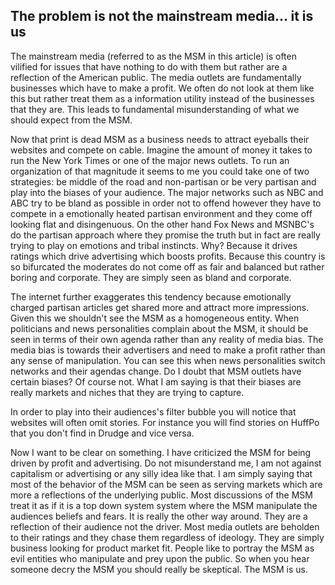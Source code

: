 ## The problem is not the mainstream media... it is us

The mainstream media (referred to as the MSM in this article) is often vilified for issues that have nothing to do with them but rather are a reflection of the American public. The media outlets are fundamentally businesses which have to make a profit. We often do not look at them like this but rather treat them as a information utility instead of the businesses that they are. This leads to fundamental misunderstanding of what we should expect from the MSM.


Now that print is dead MSM as a business needs to attract eyeballs their websites and compete on cable. Imagine the amount of money it takes to run the New York Times or one of the major news outlets. To run an organization of that magnitude it seems to me you could take one of two strategies: be middle of the road and non-partisan or be very partisan and play into the biases of your audience. The major networks such as NBC and ABC try to be bland as possible in order not to offend however they have to compete in a emotionally heated partisan environment and they come off looking flat and disingenuous. On the other hand Fox News and MSNBC's do the partisan approach where they promise the truth but in fact are really trying to play on emotions and tribal instincts. Why? Because it drives ratings which drive advertising which boosts profits. Because this country is so bifurcated the moderates do not come off as fair and balanced but rather boring and corporate. They are simply seen as bland and corporate. 


The internet further exaggerates this tendency because emotionally charged partisan articles get shared more and attract more impressions. Given this we shouldn't see the MSM as a homogeneous entity. When politicians and news personalities complain about the MSM, it should be seen in terms of their own agenda rather than any reality of media bias. The media bias is towards their advertisers and need to make a profit rather than any sense of manipulation. You can see this when news personalities switch networks and their agendas change. Do I doubt that MSM outlets have certain biases? Of course not. What I am saying is that their biases are really markets and niches that they are trying to capture. 


In order to play into their audiences's filter bubble you will notice that websites will often omit stories. For instance you will find stories on HuffPo that you don't find in Drudge and vice versa.


Now I want to be clear on something. I have criticized the MSM for being driven by profit and advertising. Do not misunderstand me, I am not against capitalism or advertising or any silly idea like that. I am simply saying that most of the behavior of the MSM can be seen as serving markets which are more a reflections of the underlying public. Most discussions of the MSM treat it as if it is a top down system system where the MSM manipulate the audiences beliefs and fears. It is really the other way around.  They are a reflection of their audience not the driver. Most media outlets are beholden to their ratings and they chase them regardless of ideology. They are simply business looking for product market fit. People like to portray the MSM as evil entities who manipulate and prey upon the public. So when you hear someone decry the MSM you should really be skeptical. The MSM is us.  
